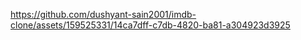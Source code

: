 

https://github.com/dushyant-sain2001/imdb-clone/assets/159525331/14ca7dff-c7db-4820-ba81-a304923d3925

